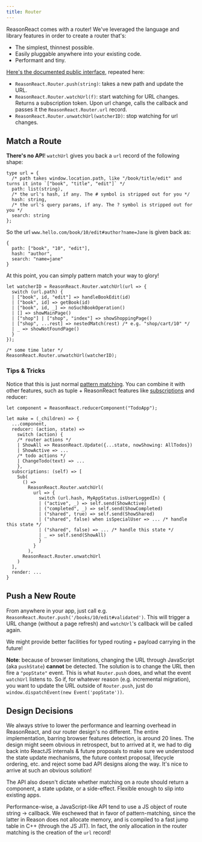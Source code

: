 ```yaml
---
title: Router
---
```


ReasonReact comes with a router! We've leveraged the language and library features in order to create a router that's:

- The simplest, thinnest possible.
- Easily pluggable anywhere into your existing code.
- Performant and tiny.

[Here's the documented public interface](https://github.com/reasonml/reason-react/blob/30899702ce2a6da002a99b6cc7cd95a065aface8/src/ReasonReact.rei#L248-L264), repeated here:

- `ReasonReact.Router.push(string)`: takes a new path and update the URL.
- `ReasonReact.Router.watchUrl(f)`: start watching for URL changes. Returns a subscription token. Upon url change, calls the callback and passes it the `ReasonReact.Router.url` record.
- `ReasonReact.Router.unwatchUrl(watcherID)`: stop watching for url changes.

## Match a Route

**There's no API**! `watchUrl` gives you back a `url` record of the following shape:

```reason
type url = {
  /* path takes window.location.path, like "/book/title/edit" and turns it into `["book", "title", "edit"]` */
  path: list(string),
  /* the url's hash, if any. The # symbol is stripped out for you */
  hash: string,
  /* the url's query params, if any. The ? symbol is stripped out for you */
  search: string
};
```

So the url `www.hello.com/book/10/edit#author?name=Jane` is given back as:

```reason
{
  path: ["book", "10", "edit"],
  hash: "author",
  search: "name=jane"
}
```

At this point, you can simply pattern match your way to glory!

```reason
let watcherID = ReasonReact.Router.watchUrl(url => {
  switch (url.path) {
  | ["book", id, "edit"] => handleBookEdit(id)
  | ["book", id] => getBook(id)
  | ["book", id, _] => noSuchBookOperation()
  | [] => showMainPage()
  | ["shop"] | ["shop", "index"] => showShoppingPage()
  | ["shop", ...rest] => nestedMatch(rest) /* e.g. "shop/cart/10" */
  | _ => showNotFoundPage()
  }
});

/* some time later */
ReasonReact.Router.unwatchUrl(watcherID);
```

### Tips & Tricks

Notice that this is just normal [pattern matching](https://reasonml.github.io/docs/en/pattern-matching.html). You can combine it with other features, such as tuple + ReasonReact features like [subscriptions](subscriptions-helper.md) and reducer:

```reason
let component = ReasonReact.reducerComponent("TodoApp");

let make = (_children) => {
  ...component,
  reducer: (action, state) =>
    switch (action) {
    /* router actions */
    | ShowAll => ReasonReact.Update({...state, nowShowing: AllTodos})
    | ShowActive => ...
    /* todo actions */
    | ChangeTodo(text) => ...
    },
  subscriptions: (self) => [
    Sub(
      () =>
        ReasonReact.Router.watchUrl(
          url => {
            switch (url.hash, MyAppStatus.isUserLoggedIn) {
            | ("active", _) => self.send(ShowActive)
            | ("completed", _) => self.send(ShowCompleted)
            | ("shared", true) => self.send(ShowShared)
            | ("shared", false) when isSpecialUser => ... /* handle this state */
            | ("shared", false) => ... /* handle this state */
            | _ => self.send(ShowAll)
            }
          }
        ),
      ReasonReact.Router.unwatchUrl
    )
  ],
  render: ...
}
```

## Push a New Route

From anywhere in your app, just call e.g. `ReasonReact.Router.push('/books/10/edit#validated')`. This will trigger a URL change (without a page refresh) and `watchUrl`'s callback will be called again.

We might provide better facilities for typed routing + payload carrying in the future!

**Note**: because of browser limitations, changing the URL through JavaScript (aka `pushState`) **cannot** be detected. The solution is to change the URL then fire a `"popState"` event. This is what `Router.push` does, and what the event `watchUrl` listens to. So if, for whatever reason (e.g. incremental migration), you want to update the URL outside of `Router.push`, just do `window.dispatchEvent(new Event('popState'))`.

## Design Decisions

We always strive to lower the performance and learning overhead in ReasonReact, and our router design's no different. The entire implementation, barring browser features detection, is around 20 lines. The design might seem obvious in retrospect, but to arrived at it, we had to dig back into ReactJS internals & future proposals to make sure we understood the state update mechanisms, the future context proposal, lifecycle ordering, etc. and reject some bad API designs along the way. It's nice to arrive at such an obvious solution!

The API also doesn't dictate whether matching on a route should return a component, a state update, or a side-effect. Flexible enough to slip into existing apps.

Performance-wise, a JavaScript-like API tend to use a JS object of route string -> callback. We eschewed that in favor of pattern-matching, since the latter in Reason does not allocate memory, and is compiled to a fast jump table in C++ (through the JS JIT). In fact, the only allocation in the router matching is the creation of the `url` record!
